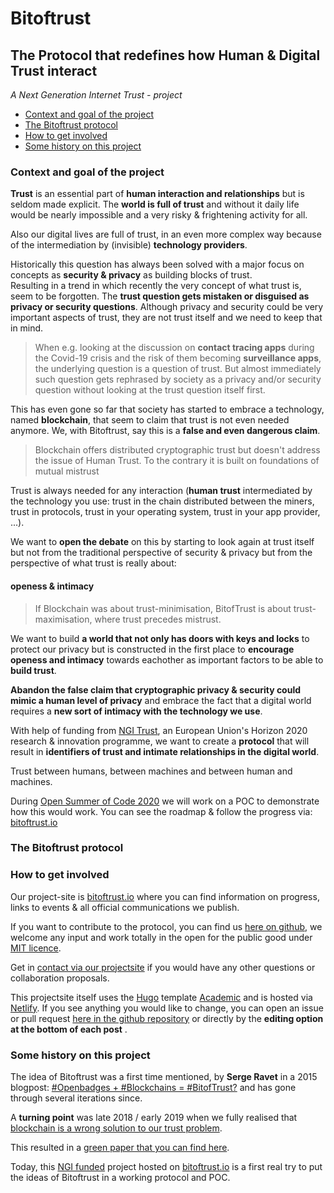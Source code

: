 # Bitoftrust

## The Protocol that redefines how **Human & Digital Trust** interact 
*A Next Generation Internet Trust - project* 

- [Context and goal of the project](#context-and-goal-of-the-project)
- [The Bitoftrust protocol](#the-bitoftrust-protocol)
- [How to get involved](#how-to-get-involved)
- [Some history on this project](#some-history-on-this-project)

### Context and goal of the project

**Trust** is an essential part of **human interaction and relationships** but is seldom made explicit. The **world is full of trust** and without it daily life would be nearly impossible and a very risky & frightening activity for all.


Also our digital lives are full of trust, in an even more complex way because of the intermediation by (invisible) **technology providers**.


Historically this question has always been solved with a major focus on concepts as **security & privacy** as building blocks of trust.  
Resulting in a trend in which recently the very concept of what trust is, seem to be forgotten. The **trust question gets mistaken or disguised as privacy or security questions**. Although privacy and security could be very important aspects of trust, they are not trust itself and we need to keep that in mind.

> When e.g. looking at the discussion on **contact tracing apps** during the Covid-19 crisis and the risk of them becoming **surveillance apps**, the underlying question is a question of trust. But almost immediately such question gets rephrased by society as a privacy and/or security question without looking at the trust question itself first.

This has even gone so far that society has started to embrace a technology, named **blockchain**, that seem to claim that trust is not even needed anymore. 
We, with Bitoftrust, say this is a **false and even dangerous claim**.

> Blockchain offers distributed cryptographic trust but doesn't address the issue of Human Trust. To the contrary it is built on
foundations of mutual mistrust

Trust is always needed for any interaction (**human trust** intermediated by the technology you use: trust in the chain distributed between the miners, trust in protocols, trust in your operating system, trust in your app provider, ...).

We want to **open the debate** on this by starting to look again at trust itself but not from the traditional perspective of security & privacy but from the perspective of what trust is really about:
#### **openess & intimacy**

> If Blockchain was about trust-minimisation, BitofTrust is about trust-maximisation, where trust precedes mistrust.

We want to build **a world that not only has doors with keys and locks** to protect our privacy but is constructed in the first place to **encourage openess and intimacy** towards eachother as important factors to be able to **build trust**.  


**Abandon the false claim that cryptographic privacy & security could mimic a human level of privacy** and embrace the fact that a digital world requires a **new sort of intimacy with the technology we use**. 

With help of funding from [NGI Trust](https://www.ngi.eu/ngi-projects/ngi-trust/), an European Union's Horizon 2020 research & innovation programme, we want to create a **protocol** that will result in **identifiers of trust and intimate relationships in the digital world**.  

Trust between humans, between machines and between human and machines.  

During [Open Summer of Code 2020](https://opensummerofcode.be/) we will work on a POC to demonstrate how this would work.
You can see the roadmap & follow the progress via: [bitoftrust.io](https://bitoftrust.io)


### The Bitoftrust protocol
 

### How to get involved

Our project-site is [bitoftrust.io](https://bitoftrust.io) where you can find information on progress, links to events & all official communications we publish.  

If you want to contribute to the protocol, you can find us [here on github](https://github.com/bitoftrust),  we welcome any input and work totally in the open for the public good under [MIT licence](https://github.com/bitoftrust/bitoftrust-specs/blob/master/LICENSE).   

Get in [contact via our projectsite](https://bitoftrust.io/#contact) if you would have any other questions or collaboration proposals.  

This projectsite itself uses the [Hugo](https://gohugo.io/) template [Academic](https://sourcethemes.com/academic/) and is hosted via [Netlify](https://www.netlify.com/). If you see anything you would like to change, you can open an issue or pull request [here in the github repository](https://github.com/jeborsel/ngitrust_projectsite) or directly by the **editing option at the bottom of each post** .

### Some history on this project

The idea of Bitoftrust was a first time mentioned, by **Serge Ravet** in a 2015 blogpost: [#Openbadges + #Blockchains = #BitofTrust?](http://www.learningfutures.eu/2015/11/openbadges-blockchains-bittrust/) and has gone through several iterations since.

A **turning point** was late 2018 / early 2019 when we fully realised that [blockchain is a wrong solution to our trust problem](http://www.learningfutures.eu/2019/01/its-about-trust-stupid-why-blockchain-based-blockcerts-are-the-wrong-solution-to-a-false-problem-0-3/).

This resulted in a [green paper that you can find here](https://docs.google.com/document/d/1911pKubbl_uBYMRoLLh03Vo7KZ8vt7SAfV-kIL_5ZPw/edit?usp=chrome_omnibox&ouid=104854192069349302903).

Today, this [NGI funded](https://www.ngi.eu/ngi-projects/ngi-trust/) project hosted on [bitoftrust.io](https://bitoftrust.io) is a first real try to put the ideas of Bitoftrust in a working protocol and POC.
